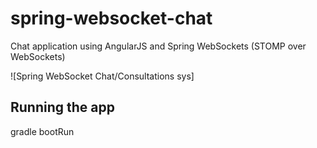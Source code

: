 spring-websocket-chat
=====================

Chat application using AngularJS and Spring WebSockets (STOMP over WebSockets)


![Spring WebSocket Chat/Consultations sys]
## Running the app
gradle bootRun
